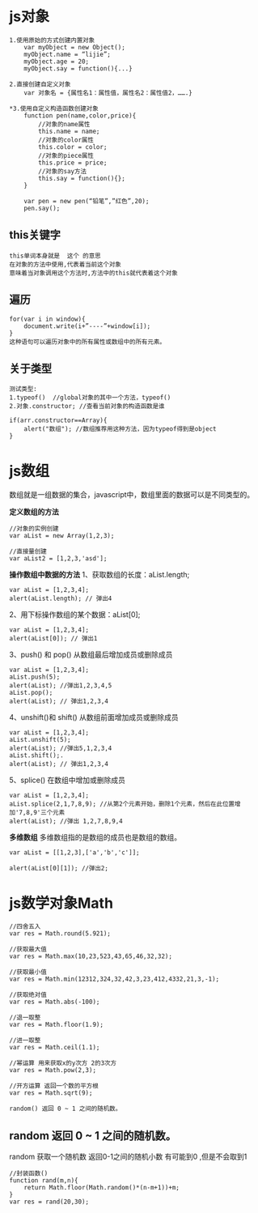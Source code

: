 # js对象

```
1.使用原始的方式创建内置对象
    var myObject = new Object();
    myObject.name = “lijie”;
    myObject.age = 20;
    myObject.say = function(){...}

2.直接创建自定义对象
    var 对象名 = {属性名1：属性值，属性名2：属性值2，…….}

*3.使用自定义构造函数创建对象
    function pen(name,color,price){
        //对象的name属性
        this.name = name;
        //对象的color属性
        this.color = color;
        //对象的piece属性
        this.price = price;
        //对象的say方法
        this.say = function(){};
    }

    var pen = new pen(“铅笔”,”红色”,20);
    pen.say();

```

## this关键字

```
this单词本身就是  这个 的意思
在对象的方法中使用,代表着当前这个对象
意味着当对象调用这个方法时,方法中的this就代表着这个对象

```

## 遍历

```
for(var i in window){
    document.write(i+”----”+window[i]);
}
这种语句可以遍历对象中的所有属性或数组中的所有元素。

```

## 关于类型

```
测试类型:
1.typeof()  //global对象的其中一个方法，typeof()
2.对象.constructor; //查看当前对象的构造函数是谁

if(arr.constructor==Array){
    alert("数组"); //数组推荐用这种方法，因为typeof得到是object
}
```

# js数组

数组就是一组数据的集合，javascript中，数组里面的数据可以是不同类型的。

**定义数组的方法**

```
//对象的实例创建
var aList = new Array(1,2,3);

//直接量创建
var aList2 = [1,2,3,'asd'];

```

**操作数组中数据的方法**
1、获取数组的长度：aList.length;

```
var aList = [1,2,3,4];
alert(aList.length); // 弹出4

```

2、用下标操作数组的某个数据：aList[0];

```
var aList = [1,2,3,4];
alert(aList[0]); // 弹出1

```

3、push() 和 pop() 从数组最后增加成员或删除成员

```
var aList = [1,2,3,4];
aList.push(5);
alert(aList); //弹出1,2,3,4,5
aList.pop();
alert(aList); // 弹出1,2,3,4

```

4、unshift()和 shift() 从数组前面增加成员或删除成员

```
var aList = [1,2,3,4];
aList.unshift(5);
alert(aList); //弹出5,1,2,3,4
aList.shift();.
alert(aList); // 弹出1,2,3,4

```

5、splice() 在数组中增加或删除成员

```
var aList = [1,2,3,4];
aList.splice(2,1,7,8,9); //从第2个元素开始，删除1个元素，然后在此位置增加'7,8,9'三个元素
alert(aList); //弹出 1,2,7,8,9,4

```

**多维数组**
多维数组指的是数组的成员也是数组的数组。

```
var aList = [[1,2,3],['a','b','c']];

alert(aList[0][1]); //弹出2;
```

# js数学对象Math

```
//四舍五入
var res = Math.round(5.921);

//获取最大值
var res = Math.max(10,23,523,43,65,46,32,32);

//获取最小值
var res = Math.min(12312,324,32,42,3,23,412,4332,21,3,-1);

//获取绝对值
var res = Math.abs(-100);

//退一取整
var res = Math.floor(1.9);

//进一取整
var res = Math.ceil(1.1);

//幂运算 用来获取x的y次方 2的3次方
var res = Math.pow(2,3);

//开方运算 返回一个数的平方根
var res = Math.sqrt(9);

random() 返回 0 ~ 1 之间的随机数。
```

## random 返回 0 ~ 1 之间的随机数。

random 获取一个随机数 返回0-1之间的随机小数 有可能到0 ,但是不会取到1

```
//封装函数() 
function rand(m,n){
    return Math.floor(Math.random()*(n-m+1))+m;
}
var res = rand(20,30);
```

